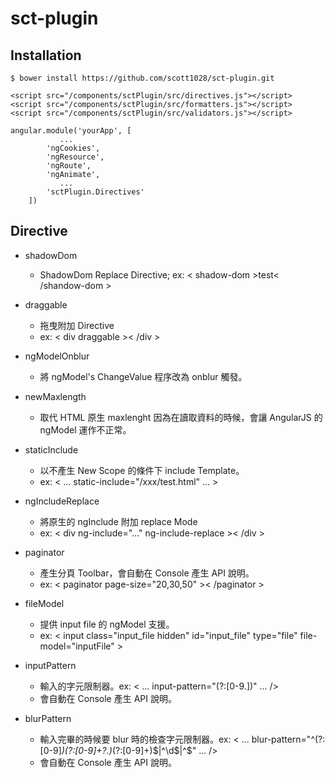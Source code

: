 # sct-plugin

## Installation

~~~
$ bower install https://github.com/scott1028/sct-plugin.git
~~~

~~~
<script src="/components/sctPlugin/src/directives.js"></script>
<script src="/components/sctPlugin/src/formatters.js"></script>
<script src="/components/sctPlugin/src/validators.js"></script>
~~~

~~~
angular.module('yourApp', [
           ...
        'ngCookies',
        'ngResource',
        'ngRoute',
        'ngAnimate',
           ...
        'sctPlugin.Directives'
    ])
~~~

## Directive
* shadowDom
  * ShadowDom Replace Directive;
    ex: < shadow-dom >test< /shandow-dom >

* draggable
  * 拖曳附加 Directive
  * ex: < div draggable >< /div >

* ngModelOnblur
  * 將 ngModel's ChangeValue 程序改為 onblur 觸發。
 
* newMaxlength
  * 取代 HTML 原生 maxlenght 因為在讀取資料的時候，會讓 AngularJS 的 ngModel 運作不正常。

* staticInclude
  * 以不產生 New Scope 的條件下 include Template。
  * ex: < …  static-include="/xxx/test.html" … >

* ngIncludeReplace
  * 將原生的 ngInclude 附加 replace Mode
  * ex: < div ng-include="..." ng-include-replace >< /div >

* paginator
  * 產生分頁 Toolbar，會自動在 Console 產生 API 說明。
  * ex: < paginator page-size="20,30,50" >< /paginator >

* fileModel
  * 提供 input file 的 ngModel 支援。
  * ex: < input class="input_file hidden" id="input_file" type="file" file-model="inputFile" >

* inputPattern
  * 輸入的字元限制器。ex: < ... input-pattern="(?:[0-9\.])" ... />
  * 會自動在 Console 產生 API 說明。

* blurPattern
  * 輸入完畢的時候要 blur 時的檢查字元限制器。ex: < ... blur-pattern="^(?:[0-9]*)(?:[0-9]+?\.)*(?:[0-9]+)$|^\d$|^$" ... />
  * 會自動在 Console 產生 API 說明。


